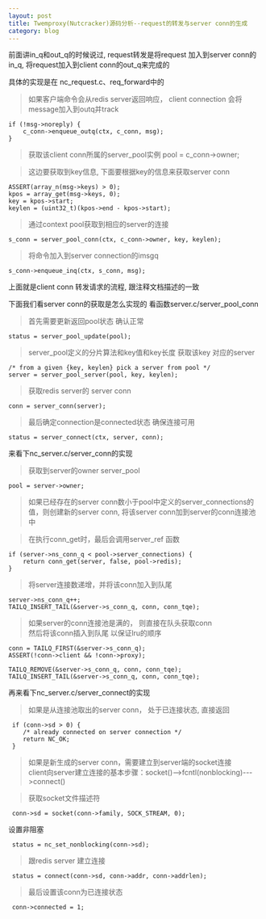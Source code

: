 ```yaml
---
layout: post
title: Twemproxy(Nutcracker)源码分析--request的转发与server conn的生成
category: blog
---
```


前面讲in_q和out_q的时候说过, request转发是将request 加入到server conn的in_q, 将request加入到client conn的out_q来完成的

具体的实现是在  nc_request.c、req_forward中的
 
>如果客户端命令会从redis server返回响应， client connection 会将message加入到outq并track
    
    if (!msg->noreply) {
        c_conn->enqueue_outq(ctx, c_conn, msg);
    }
>获取该client conn所属的server_pool实例
    pool = c_conn->owner;
    
>这边要获取到key信息, 下面要根据key的信息来获取server conn
    
    ASSERT(array_n(msg->keys) > 0);
    kpos = array_get(msg->keys, 0);
    key = kpos->start;
    keylen = (uint32_t)(kpos->end - kpos->start);
    
>通过context pool获取到相应的server的连接
    
    s_conn = server_pool_conn(ctx, c_conn->owner, key, keylen);
    
>将命令加入到server connection的imsgq
    
    s_conn->enqueue_inq(ctx, s_conn, msg);
    
上面就是client conn  转发请求的流程, 跟注释文档描述的一致
 
 下面我们看server conn的获取是怎么实现的
 看函数server.c/server_pool_conn
 
 
>首先需要更新返回pool状态 确认正常
    
    status = server_pool_update(pool);
    
>server_pool定义的分片算法和key值和key长度  获取该key 对应的server
    
    /* from a given {key, keylen} pick a server from pool */
    server = server_pool_server(pool, key, keylen);
    
>获取redis server的 server conn
 
    conn = server_conn(server);

>最后确定connection是connected状态 确保连接可用
   
    status = server_connect(ctx, server, conn);
 
 
来看下nc_server.c/server_conn的实现
     
>获取到server的owner server_pool
    
    pool = server->owner;
    
>如果已经存在的server conn数小于pool中定义的server_connections的值，则创建新的server conn, 将该server conn加到server的conn连接池中

>在执行conn_get时，最后会调用server_ref 函数   
 
    if (server->ns_conn_q < pool->server_connections) {
        return conn_get(server, false, pool->redis);
    }
   

>将server连接数递增，并将该conn加入到队尾 
    
    server->ns_conn_q++;
    TAILQ_INSERT_TAIL(&server->s_conn_q, conn, conn_tqe);
    
    
>如果server的conn连接池是满的， 则直接在队头获取conn                    
  然后将该conn插入到队尾 以保证lru的顺序                                  
    
    conn = TAILQ_FIRST(&server->s_conn_q);
    ASSERT(!conn->client && !conn->proxy);

    TAILQ_REMOVE(&server->s_conn_q, conn, conn_tqe);
    TAILQ_INSERT_TAIL(&server->s_conn_q, conn, conn_tqe);
    
再来看下nc_server.c/server_connect的实现
    
>如果是从连接池取出的server conn， 处于已连接状态, 直接返回
     
     if (conn->sd > 0) {
        /* already connected on server connection */
        return NC_OK;
     }
     
>如果是新生成的server conn，需要建立到server端的socket连接                                             
client向server建立连接的基本步骤：socket()-->fcntl(nonblocking)--->connect()
     
>获取socket文件描述符
     
     conn->sd = socket(conn->family, SOCK_STREAM, 0);
     
>
设置非阻塞
    
     status = nc_set_nonblocking(conn->sd);

>跟redis server 建立连接
 
     status = connect(conn->sd, conn->addr, conn->addrlen);
     
>最后设置该conn为已连接状态
 
     conn->connected = 1;